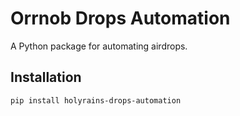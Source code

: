 # Orrnob Drops Automation

A Python package for automating airdrops.

## Installation

```bash
pip install holyrains-drops-automation
```
